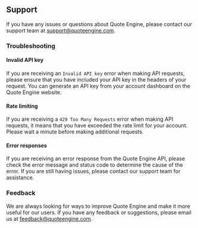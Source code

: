 ## Support

If you have any issues or questions about Quote Engine, please contact our support team at support@quoteengine.com.

### Troubleshooting

#### Invalid API key

If you are receiving an `Invalid API key` error when making API requests, please ensure that you have included your API key in the headers of your request. You can generate an API key from your account dashboard on the Quote Engine website.

#### Rate limiting

If you are receiving a `429 Too Many Requests` error when making API requests, it means that you have exceeded the rate limit for your account. Please wait a minute before making additional requests.

#### Error responses

If you are receiving an error response from the Quote Engine API, please check the error message and status code to determine the cause of the error. If you are still having issues, please contact our support team for assistance.

### Feedback

We are always looking for ways to improve Quote Engine and make it more useful for our users. If you have any feedback or suggestions, please email us at feedback@quoteengine.com.

